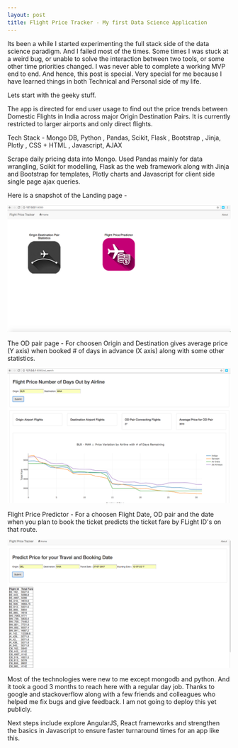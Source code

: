 ```yaml
---
layout: post
title: Flight Price Tracker - My first Data Science Application
---
```


Its been a while I started experimenting the full stack side of the data science paradigm. And I failed most of the times. Some times I was stuck at a weird bug, or unable to solve the interaction between two tools, or some other time priorities changed. I was never able to complete a working MVP end to end.
And hence, this post is special. Very special for me because I have learned things in both Technical and Personal side of my life.

Lets start with the geeky stuff. 

The app is directed for end user usage to find out the price trends between Domestic Flights in India across major Origin Destination Pairs.
It is currently restricted to larger airports and only direct flights.

Tech Stack - Mongo DB, Python , Pandas, Scikit, Flask , Bootstrap , Jinja, Plotly , CSS + HTML , Javascript, AJAX

Scrape daily pricing data into Mongo. Used Pandas mainly for data wrangling, Scikit for modelling, Flask as the web framework along with Jinja and Bootstrap for templates, Plotly charts and Javascript for client side single page ajax queries.

Here is a snapshot of the Landing page - 

![alt text](/images/FPT-Home-Page.png "Flight Price Tracker Home Page")



The OD pair page -  For choosen Origin and Destination gives average price (Y axis)  when booked # of days in advance (X axis) along with some other statistics.

![alt text](/images/FPT-OD-Pair.png "Flight Price Tracker OD Price Variation")



Flight Price Predictor - For a choosen Flight Date, OD pair and the date when you plan to book the ticket predicts the ticket fare by FLight ID's on that route.

![alt text](/images/FPT-Price-Tracker.png "Flight Price Tracker")


Most of the technologies were new to me except mongodb and python. And it took a good 3 months to reach here with a regular day job. Thanks to google and stackoverflow along with a few friends and colleagues who helped me fix bugs and give feedback.
I am not going to deploy this yet publicly.

Next steps include explore AngularJS, React frameworks and strengthen the basics in Javascript to ensure faster turnaround times for an app like this.




